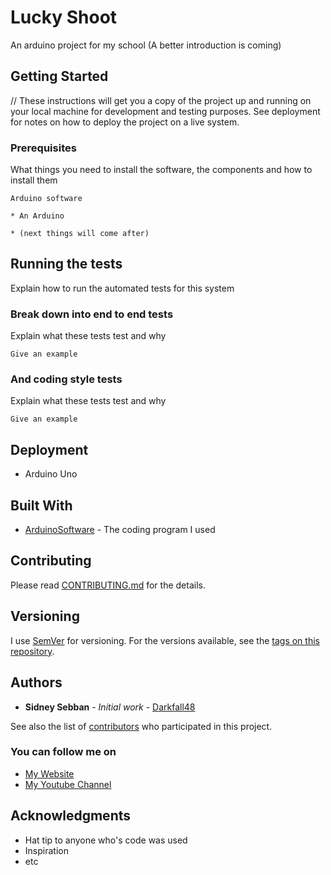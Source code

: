 # Lucky Shoot

An arduino project for my school
(A better introduction is coming)

## Getting Started

// These instructions will get you a copy of the project up and running on your local machine for development and testing purposes. See deployment for notes on how to deploy the project on a live system.

### Prerequisites

What things you need to install the software, the components and how to install them

```
Arduino software

* An Arduino

* (next things will come after)
```

## Running the tests

Explain how to run the automated tests for this system

### Break down into end to end tests

Explain what these tests test and why

```
Give an example
```

### And coding style tests

Explain what these tests test and why

```
Give an example
```

## Deployment

+ Arduino Uno

## Built With

* [ArduinoSoftware](https://www.arduino.cc/en/Main/Software) - The coding program I used

## Contributing

Please read [CONTRIBUTING.md](https://gist.github.com/PurpleBooth/b24679402957c63ec426) for the details.

## Versioning

I use [SemVer](http://semver.org/) for versioning. For the versions available, see the [tags on this repository](https://github.com/your/project/tags). 

## Authors

* **Sidney Sebban** - *Initial work* - [Darkfall48](https://github.com/Darkfall48)

See also the list of [contributors](https://github.com/your/project/contributors) who participated in this project.

### You can follow me on

* [My Website](http://darkfall48.wix.com/darkfall48/)
* [My Youtube Channel](https://youtube.com/darkfall48/)

## Acknowledgments

* Hat tip to anyone who's code was used
* Inspiration
* etc

